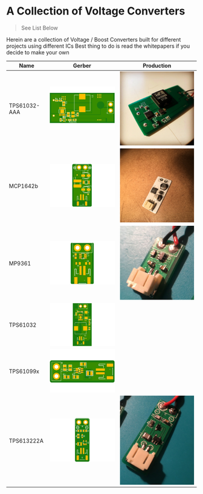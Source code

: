 # A Collection of Voltage Converters
> See List Below



Herein are a collection of Voltage / Boost Converters built for different projects using different ICs
Best thing to do is read the whitepapers if you decide to make your own


| Name                              | Gerber                          | Production |
| ----------------------------------------------- | ---------------------------------------------- | ----------------------------------------------- |
| TPS61032-AAA | ![TPS61032-AAA](images/TPS61032-AAA.png) | ![TPS61032-AAA Production](images/CD45833C-830C-48FE-9855-1BABCEF42D44.jpeg) |
| MCP1642b | ![MCP1642b](images/MCP1642b-v2.png) | ![MCP1642b Production](images/IMG_5660.jpeg) |
| MP9361 | ![MP9361](images/MP9361.png) | ![MP9361 Production](images/b.jpg) |
| TPS61032 | ![TPS61032](images/TPS61032.png) |  |
| TPS61099x | ![TPS61099x](images/TPS61099x.png) |  |
| TPS613222A | ![TPS613222A](images/TPS613222A.png) | ![TPS613222A Production](images/a.jpg) |
